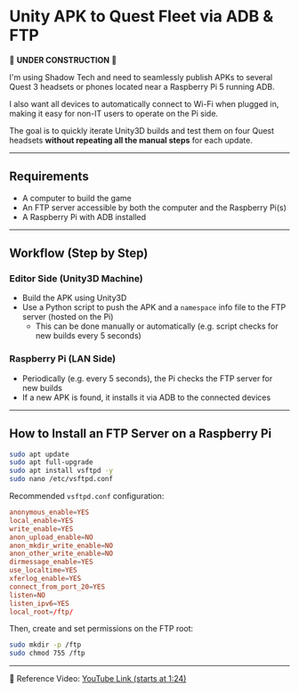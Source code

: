 

# Unity APK to Quest Fleet via ADB & FTP

🚧 **UNDER CONSTRUCTION** 🚧

I'm using Shadow Tech and need to seamlessly publish APKs to several Quest 3 headsets or phones located near a Raspberry Pi 5 running ADB.

I also want all devices to automatically connect to Wi-Fi when plugged in, making it easy for non-IT users to operate on the Pi side.

The goal is to quickly iterate Unity3D builds and test them on four Quest headsets **without repeating all the manual steps** for each update.

---

## Requirements

- A computer to build the game
- An FTP server accessible by both the computer and the Raspberry Pi(s)
- A Raspberry Pi with ADB installed

---

## Workflow (Step by Step)

### Editor Side (Unity3D Machine)
- Build the APK using Unity3D
- Use a Python script to push the APK and a `namespace` info file to the FTP server (hosted on the Pi)
  - This can be done manually or automatically (e.g. script checks for new builds every 5 seconds)

### Raspberry Pi (LAN Side)
- Periodically (e.g. every 5 seconds), the Pi checks the FTP server for new builds
- If a new APK is found, it installs it via ADB to the connected devices

---

## How to Install an FTP Server on a Raspberry Pi

```bash
sudo apt update
sudo apt full-upgrade
sudo apt install vsftpd -y
sudo nano /etc/vsftpd.conf
```

Recommended `vsftpd.conf` configuration:

```conf
anonymous_enable=YES
local_enable=YES
write_enable=YES
anon_upload_enable=NO
anon_mkdir_write_enable=NO
anon_other_write_enable=NO
dirmessage_enable=YES
use_localtime=YES
xferlog_enable=YES
connect_from_port_20=YES
listen=NO
listen_ipv6=YES
local_root=/ftp/
```

Then, create and set permissions on the FTP root:

```bash
sudo mkdir -p /ftp
sudo chmod 755 /ftp
```

---

🎥 Reference Video: [YouTube Link (starts at 1:24)](https://youtu.be/Kf1U1bG9d2A?t=84)
